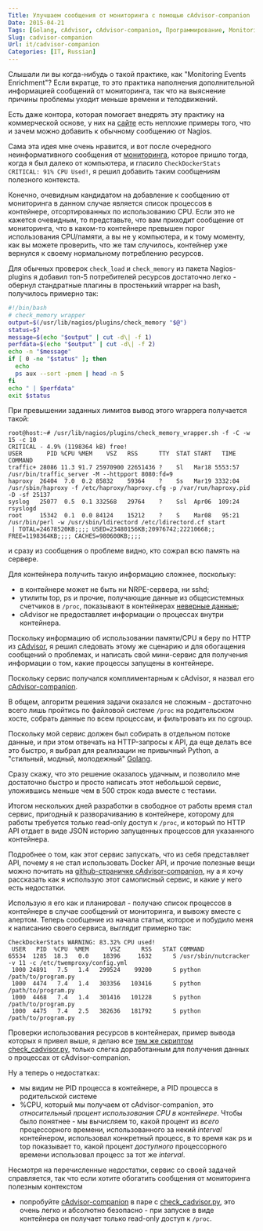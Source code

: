 ```yaml
---
Title: Улучшаем сообщения от мониторинга с помощью cAdvisor-companion
Date: 2015-04-21
Tags: [Golang, cAdvisor, cAdvisor-companion, Программирование, Monitoring]
Slug: cadvisor-companion
Url: it/cadvisor-companion
Categories: [IT, Russian]
---
```


Слышали ли вы когда-нибудь о такой практике, как "Monitoring Events Enrichment"?
Если вкратце, то это практика наполнения дополнительной информацией сообщений
от мониторинга, так что на выяснение причины проблемы уходит меньше времени
и телодвижений.

Есть даже контора, которая помогает внедрять эту практику на коммерческой основе,
у них на [сайте](http://www.eventenrichment.com/) есть неплохие примеры того,
что и зачем можно добавить к обычному сообщению от Nagios.

Сама эта идея мне очень нравится, и вот после очередного неинформативного
сообщения от [мониторинга](/it/check-cadvisor/),
которое пришло тогда, когда я был далеко от компьютера, и гласило
`CheckDockerStats CRITICAL: 91% CPU Used!`, я решил добавить
таким сообщениям полезного контекста.

Конечно, очевидным кандидатом на добавление к сообщению от мониторинга
в данном случае является список процессов в контейнере, отсортированных
по использованию CPU. Если это не кажется очевидным, то представьте, что
вам приходит сообщение от мониторинга, что в каком-то контейнере превышен
порог использования CPU/памяти, а вы не у компьютера, и к тому моменту, как
вы можете проверить, что же там случилось, контейнер уже вернулся к своему
нормальному потреблению ресурсов.

Для обычных проверок `check_load` и `check_memory` из пакета Nagios-plugins
я добавил топ-5 потребителей ресурсов достаточно легко - обернул стандратные
плагины в простенький wrapper на bash, получилось примерно так:

```bash
#!/bin/bash
# check_memory wrapper
output=$(/usr/lib/nagios/plugins/check_memory "$@")
status=$?
message=$(echo "$output" | cut -d\| -f 1)
perfdata=$(echo "$output" | cut -d\| -f 2)
echo -n "$message"
if [ 0 -ne "$status" ]; then
  echo
  ps aux --sort -pmem | head -n 5
fi
echo " | $perfdata"
exit $status
```

При превышении заданных лимитов вывод этого wrapperа получается такой:

```shell
root@host:~# /usr/lib/nagios/plugins/check_memory_wrapper.sh -f -C -w 15 -c 10
CRITICAL - 4.9% (1198364 kB) free!
USER       PID %CPU %MEM    VSZ   RSS      TTY  STAT START   TIME COMMAND
traffic+ 28086 11.3 91.7 25970900 22651436 ?    Sl   Mar18 5553:57 /usr/bin/traffic_server -M --httpport 8080:fd=9
haproxy  26404  7.0  0.2 85832    59364    ?    Ss   Mar19 3332:04 /usr/sbin/haproxy -f /etc/haproxy/haproxy.cfg -p /var/run/haproxy.pid -D -sf 25137
syslog   25077  0.5  0.1 332568   29764    ?    Ssl  Apr06  109:24 rsyslogd
root     15342  0.1  0.0 84124    15212    ?    S    Mar08   95:21 /usr/bin/perl -w /usr/sbin/ldirectord /etc/ldirectord.cf start
 | TOTAL=24678520KB;;;; USED=23480156KB;20976742;22210668;; FREE=1198364KB;;;; CACHES=980600KB;;;;
```

и сразу из сообщения о проблеме видно, кто сожрал всю память на сервере.

Для контейнера получить такую информацию сложнее, поскольку:

- в контейнере может не быть ни NRPE-сервера, ни sshd;
- утилиты top, ps и прочие, получающие данные из общесистемных счетчиков
в `/proc`, показывают в контейнерах [неверные данные](http://fabiokung.com/2014/03/13/memory-inside-linux-containers/);
- cAdvisor не предоставляет информации о процессах внутри контейнера.

Поскольку информацию об использовании памяти/CPU я беру по HTTP из
[cAdvisor](https://github.com/google/cadvisor),
я решил следовать этому же сценарию и для обогащения сообщений о проблемах,
и написать свой мини-сервис для получения информации о том, какие процессы
запущены в контейнере.

Поскольку сервис получался комплиментарным к cAdvisor, я назвал его
[cAdvisor-companion](https://github.com/abulimov/cadvisor-companion).

В общем, алгоритм решения задачи оказался не сложным - достаточно всего лишь
пройтись по файловой системе `/proc` на родительском хосте, собрать данные
по всем процессам, и фильтровать их по cgroup.

Поскольку мой сервис должен был собирать в отдельном потоке данные,
и при этом отвечать на HTTP-запросы к API, да еще делать все это быстро, я выбрал
для реализации не привычный Python, а "стильный, модный, молодежный"
[Golang](http://golang.org/).

Сразу скажу, что это решение оказалось удачным, и позволило мне достаточно
быстро и просто написать этот небольшой сервис, уложившись меньше чем в 500
строк кода вместе с тестами.

Итогом нескольких дней разработки в свободное от работы время стал сервис,
пригодный к разворачиванию в контейнере, которому для работы требуется только
read-only доступ к `/proc`, и который по HTTP API отдает в виде JSON историю
запущенных процессов для указанного контейнера.

Подробнее о том, как этот сервис запускать, что из себя представляет API, почему
я не стал использовать Docker API, и прочие полезные вещи можно почитать на
[github-страничке cAdvisor-companion](https://github.com/abulimov/cadvisor-companion),
ну а я хочу рассказать как я использую этот самописный сервис, и какие у него
есть недостатки.

Использую я его как и планировал - получаю список процессов в контейнере в
случае сообщений от мониторинга, и вывожу вместе с алертом. Теперь сообщение
из начала статьи, которое и побудило меня к написанию своего сервиса,
выглядит примерно так:

```shell
CheckDockerStats WARNING: 83.32% CPU used!
 USER   PID  %CPU  %MEM      VSZ      RSS   STAT COMMAND
65534  1285  18.3   0.0    18396     1632      S /usr/sbin/nutcracker -v 11 -c /etc/twemproxy/config.yml
 1000 24891   7.5   1.4   299524    99200      S python /path/to/program.py
 1000  4474   7.4   1.4   303356   103416      S python /path/to/program.py
 1000  4468   7.4   1.4   301416   101228      S python /path/to/program.py
 1000  4475   7.4   2.5   382636   181792      S python /path/to/program.py
```

Проверки использования ресурсов в контейнерах, пример вывода которых я
привел выше, я делаю все
[тем же скриптом check_cadvisor.py](https://github.com/abulimov/utils/blob/master/nagios/check_cadvisor.py),
только слегка доработанным для получения данных о процессах от cAdvisor-companion.

Ну а теперь о недостатках:

- мы видим не PID процесса в контейнере, а PID процесса в родительской системе
- %CPU, который мы получаем от cAdvisor-companion, это *относительный процент
использования CPU в контейнере*. Чтобы было понятнее - мы вычисляем то,
какой процент из *всего* процессорного времени, использованного за некий
*interval* контейнером, использовал конкретный процесс, в то время как ps и top
показывает то, какой процент *доступного* процессорного времени использовал
процесс за тот же *interval*.

Несмотря на перечисленные недостатки, сервис со своей задачей справляется,
так что если хотите обогатить сообщения от мониторинга полезным контекстом
- попробуйте [cAdvisor-companion](https://github.com/abulimov/cadvisor-companion)
в паре с [check_cadvisor.py](https://github.com/abulimov/utils/blob/master/nagios/check_cadvisor.py),
это очень легко и абсолютно безопасно - при запуске в виде контейнера он получает
только read-only доступ к `/proc`.
